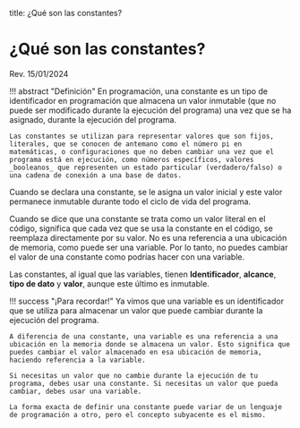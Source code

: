 title: ¿Qué son las constantes?

# ¿Qué son las constantes?

<label class="revision">Rev. 15/01/2024</label>

!!! abstract "Definición"
    En programación, una constante es un tipo de identificador en programación que almacena un valor inmutable (que no puede ser modificado durante la ejecución del programa) una vez que se ha asignado, durante la ejecución del programa. 

    Las constantes se utilizan para representar valores que son fijos, literales, que se conocen de antemano como el número pi en matemáticas, o configuraciones que no deben cambiar una vez que el programa está en ejecución, como números específicos, valores _booleanos_ que representen un estado particular (verdadero/falso) o una cadena de conexión a una base de datos.
    
Cuando se declara una constante, se le asigna un valor inicial y este valor permanece inmutable durante todo el ciclo de vida del programa.

Cuando se dice que una constante se trata como un valor literal en el código, significa que cada vez que se usa la constante en el código, se reemplaza directamente por su valor. No es una referencia a una ubicación de memoria, como puede ser una variable. Por lo tanto, no puedes cambiar el valor de una constante como podrías hacer con una variable.

Las constantes, al igual que las variables, tienen **Identificador**, **alcance**, **tipo de dato** y **valor**, aunque este último es inmutable.

!!! success "¡Para recordar!"
    Ya vimos que una variable es un identificador que se utiliza para almacenar un valor que puede cambiar durante la ejecución del programa. 
    
    A diferencia de una constante, una variable es una referencia a una ubicación en la memoria donde se almacena un valor. Esto significa que puedes cambiar el valor almacenado en esa ubicación de memoria, haciendo referencia a la variable.

    Si necesitas un valor que no cambie durante la ejecución de tu programa, debes usar una constante. Si necesitas un valor que pueda cambiar, debes usar una variable.

    La forma exacta de definir una constante puede variar de un lenguaje de programación a otro, pero el concepto subyacente es el mismo.